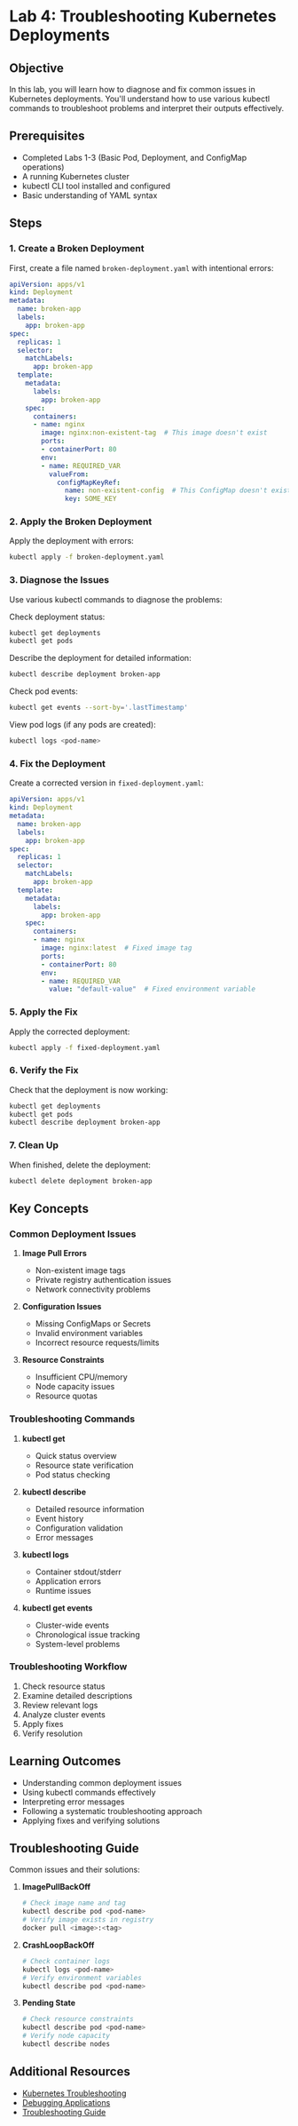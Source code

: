 # Lab 4: Troubleshooting Kubernetes Deployments

## Objective
In this lab, you will learn how to diagnose and fix common issues in Kubernetes deployments. You'll understand how to use various kubectl commands to troubleshoot problems and interpret their outputs effectively.

## Prerequisites
- Completed Labs 1-3 (Basic Pod, Deployment, and ConfigMap operations)
- A running Kubernetes cluster
- kubectl CLI tool installed and configured
- Basic understanding of YAML syntax

## Steps

### 1. Create a Broken Deployment
First, create a file named `broken-deployment.yaml` with intentional errors:

```yaml
apiVersion: apps/v1
kind: Deployment
metadata:
  name: broken-app
  labels:
    app: broken-app
spec:
  replicas: 1
  selector:
    matchLabels:
      app: broken-app
  template:
    metadata:
      labels:
        app: broken-app
    spec:
      containers:
      - name: nginx
        image: nginx:non-existent-tag  # This image doesn't exist
        ports:
        - containerPort: 80
        env:
        - name: REQUIRED_VAR
          valueFrom:
            configMapKeyRef:
              name: non-existent-config  # This ConfigMap doesn't exist
              key: SOME_KEY
```

### 2. Apply the Broken Deployment
Apply the deployment with errors:
```bash
kubectl apply -f broken-deployment.yaml
```

### 3. Diagnose the Issues
Use various kubectl commands to diagnose the problems:

Check deployment status:
```bash
kubectl get deployments
kubectl get pods
```

Describe the deployment for detailed information:
```bash
kubectl describe deployment broken-app
```

Check pod events:
```bash
kubectl get events --sort-by='.lastTimestamp'
```

View pod logs (if any pods are created):
```bash
kubectl logs <pod-name>
```

### 4. Fix the Deployment
Create a corrected version in `fixed-deployment.yaml`:

```yaml
apiVersion: apps/v1
kind: Deployment
metadata:
  name: broken-app
  labels:
    app: broken-app
spec:
  replicas: 1
  selector:
    matchLabels:
      app: broken-app
  template:
    metadata:
      labels:
        app: broken-app
    spec:
      containers:
      - name: nginx
        image: nginx:latest  # Fixed image tag
        ports:
        - containerPort: 80
        env:
        - name: REQUIRED_VAR
          value: "default-value"  # Fixed environment variable
```

### 5. Apply the Fix
Apply the corrected deployment:
```bash
kubectl apply -f fixed-deployment.yaml
```

### 6. Verify the Fix
Check that the deployment is now working:
```bash
kubectl get deployments
kubectl get pods
kubectl describe deployment broken-app
```

### 7. Clean Up
When finished, delete the deployment:
```bash
kubectl delete deployment broken-app
```

## Key Concepts

### Common Deployment Issues
1. **Image Pull Errors**
   - Non-existent image tags
   - Private registry authentication issues
   - Network connectivity problems

2. **Configuration Issues**
   - Missing ConfigMaps or Secrets
   - Invalid environment variables
   - Incorrect resource requests/limits

3. **Resource Constraints**
   - Insufficient CPU/memory
   - Node capacity issues
   - Resource quotas

### Troubleshooting Commands
1. **kubectl get**
   - Quick status overview
   - Resource state verification
   - Pod status checking

2. **kubectl describe**
   - Detailed resource information
   - Event history
   - Configuration validation
   - Error messages

3. **kubectl logs**
   - Container stdout/stderr
   - Application errors
   - Runtime issues

4. **kubectl get events**
   - Cluster-wide events
   - Chronological issue tracking
   - System-level problems

### Troubleshooting Workflow
1. Check resource status
2. Examine detailed descriptions
3. Review relevant logs
4. Analyze cluster events
5. Apply fixes
6. Verify resolution

## Learning Outcomes
- Understanding common deployment issues
- Using kubectl commands effectively
- Interpreting error messages
- Following a systematic troubleshooting approach
- Applying fixes and verifying solutions

## Troubleshooting Guide
Common issues and their solutions:

1. **ImagePullBackOff**
   ```bash
   # Check image name and tag
   kubectl describe pod <pod-name>
   # Verify image exists in registry
   docker pull <image>:<tag>
   ```

2. **CrashLoopBackOff**
   ```bash
   # Check container logs
   kubectl logs <pod-name>
   # Verify environment variables
   kubectl describe pod <pod-name>
   ```

3. **Pending State**
   ```bash
   # Check resource constraints
   kubectl describe pod <pod-name>
   # Verify node capacity
   kubectl describe nodes
   ```

## Additional Resources
- [Kubernetes Troubleshooting](https://kubernetes.io/docs/tasks/debug/)
- [Debugging Applications](https://kubernetes.io/docs/tasks/debug-application-cluster/debug-application/)
- [Troubleshooting Guide](https://kubernetes.io/docs/tasks/debug-application-cluster/debug-application-introspection/)

